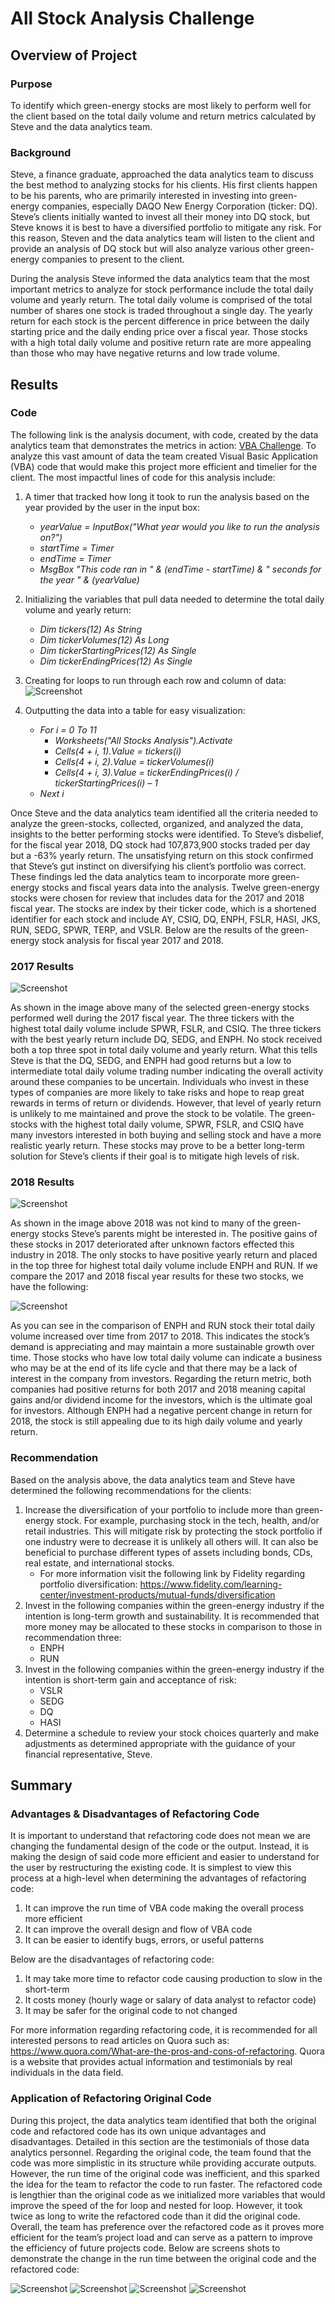 # All Stock Analysis Challenge

## Overview of Project

### Purpose
To identify which green-energy stocks are most likely to perform well for the client based on the total daily volume and return metrics calculated by Steve and the data analytics team. 

### Background
Steve, a finance graduate, approached the data analytics team to discuss the best method to analyzing stocks for his clients. His first clients happen to be his parents, who are primarily interested in investing into green-energy companies, especially DAQO New Energy Corporation (ticker: DQ). Steve’s clients initially wanted to invest all their money into DQ stock, but Steve knows it is best to have a diversified portfolio to mitigate any risk. For this reason, Steven and the data analytics team will listen to the client and provide an analysis of DQ stock but will also analyze various other green-energy companies to present to the client.

During the analysis Steve informed the data analytics team that the most important metrics to analyze for stock performance include the total daily volume and yearly return. The total daily volume is comprised of the total number of shares one stock is traded throughout a single day. The yearly return for each stock is the percent difference in price between the daily starting price and the daily ending price over a fiscal year. Those stocks with a high total daily volume and positive return rate are more appealing than those who may have negative returns and low trade volume.

## Results

### Code
The following link is the analysis document, with code, created by the data analytics team that demonstrates the metrics in action: [VBA Challenge](VBA_Challenge.xlsm). To analyze this vast amount of data the team created Visual Basic Application (VBA) code that would make this project more efficient and timelier for the client. The most impactful lines of code for this analysis include:
1.	A timer that tracked how long it took to run the analysis based on the year provided by the user in the input box:
    - *yearValue = InputBox("What year would you like to run the analysis on?")*
    - *startTime = Timer*
    - *endTime = Timer*
    - *MsgBox "This code ran in " & (endTime - startTime) & " seconds for the year " & (yearValue)*
2.	Initializing the variables that pull data needed to determine the total daily volume and yearly return:
    - *Dim tickers(12) As String*
    - *Dim tickerVolumes(12) As Long*
    - *Dim tickerStartingPrices(12) As Single*
    - *Dim tickerEndingPrices(12) As Single*
3.	Creating for loops to run through each row and column of data:
![Screenshot](VBA_Challenge_For_Loop_Conditional_Code.png)

4.	Outputting the data into a table for easy visualization:
    - *For i = 0 To 11*
      - *Worksheets("All Stocks Analysis").Activate*
      - *Cells(4 + i, 1).Value = tickers(i)*
      - *Cells(4 + i, 2).Value = tickerVolumes(i)*
      - *Cells(4 + i, 3).Value = tickerEndingPrices(i) / tickerStartingPrices(i) – 1*
    - *Next i*

Once Steve and the data analytics team identified all the criteria needed to analyze the green-stocks, collected, organized, and analyzed the data, insights to the better performing stocks were identified. To Steve’s disbelief, for the fiscal year 2018, DQ stock had 107,873,900 stocks traded per day but a -63% yearly return. The unsatisfying return on this stock confirmed that Steve’s gut instinct on diversifying his client’s portfolio was correct. These findings led the data analytics team to incorporate more green-energy stocks and fiscal years data into the analysis. Twelve green-energy stocks were chosen for review that includes data for the 2017 and 2018 fiscal year. The stocks are index by their ticker code, which is a shortened identifier for each stock and include AY, CSIQ, DQ, ENPH, FSLR, HASI, JKS, RUN, SEDG, SPWR, TERP, and VSLR. Below are the results of the green-energy stock analysis for fiscal year 2017 and 2018.

### 2017 Results
![Screenshot](VBA_Challenge_2017.png)

As shown in the image above many of the selected green-energy stocks performed well during the 2017 fiscal year. The three tickers with the highest total daily volume include SPWR, FSLR, and CSIQ. The three tickers with the best yearly return include DQ, SEDG, and ENPH. No stock received both a top three spot in total daily volume and yearly return. What this tells Steve is that the DQ, SEDG, and ENPH had good returns but a low to intermediate total daily volume trading number indicating the overall activity around these companies to be uncertain. Individuals who invest in these types of companies are more likely to take risks and hope to reap great rewards in terms of return or dividends. However, that level of yearly return is unlikely to me maintained and prove the stock to be volatile. The green-stocks with the highest total daily volume, SPWR, FSLR, and CSIQ have many investors interested in both buying and selling stock and have a more realistic yearly return. These stocks may prove to be a better long-term solution for Steve’s clients if their goal is to mitigate high levels of risk.

### 2018 Results
![Screenshot](VBA_Challenge_2018.png)

As shown in the image above 2018 was not kind to many of the green-energy stocks Steve’s parents might be interested in. The positive gains of these stocks in 2017 deteriorated after unknown factors effected this industry in 2018. The only stocks to have positive yearly return and placed in the top three for highest total daily volume include ENPH and RUN. If we compare the 2017 and 2018 fiscal year results for these two stocks, we have the following:

![Screenshot](VBA_Challenge_Compare_ENPH_RUN.png)

As you can see in the comparison of ENPH and RUN stock their total daily volume increased over time from 2017 to 2018. This indicates the stock’s demand is appreciating and may maintain a more sustainable growth over time.  Those stocks who have low total daily volume can indicate a business who may be at the end of its life cycle and that there may be a lack of interest in the company from investors. Regarding the return metric, both companies had positive returns for both 2017 and 2018 meaning capital gains and/or dividend income for the investors, which is the ultimate  goal for investors. Although ENPH had a negative percent change in return for 2018, the stock is still appealing due to its high daily volume and yearly return.

### Recommendation

Based on the analysis above, the data analytics team and Steve have determined the following recommendations for the clients:
1.	Increase the diversification of your portfolio to include more than green-energy stock. For example, purchasing stock in the tech, health, and/or retail industries. This will mitigate risk by protecting the stock portfolio if one industry were to decrease it is unlikely all others will. It can also be beneficial to purchase different types of assets including bonds, CDs, real estate, and international stocks.
    - For more information visit the following link by Fidelity regarding portfolio diversification: https://www.fidelity.com/learning-center/investment-products/mutual-funds/diversification
2.	Invest in the following companies within the green-energy industry if the intention is long-term growth and sustainability. It is recommended that more money may be allocated to these stocks in comparison to those in recommendation three:
    - ENPH
    - RUN
3.	Invest in the following companies within the green-energy industry if the intention is short-term gain and acceptance of risk:
    - VSLR
    - SEDG
    - DQ
    - HASI
4.	Determine a schedule to review your stock choices quarterly and make adjustments as determined appropriate with the guidance of your financial representative, Steve.

## Summary

### Advantages & Disadvantages of Refactoring Code
It is important to understand that refactoring code does not mean we are changing the fundamental design of the code or the output. Instead, it is making the design of said code more efficient and easier to understand for the user by restructuring the existing code. It is simplest to view this process at a high-level when determining the advantages of refactoring code:
1.	It can improve the run time of VBA code making the overall process more efficient
2.	It can improve the overall design and flow of VBA code
3.	It can be easier to identify bugs, errors, or useful patterns

Below are the disadvantages of refactoring code:
1.	It may take more time to refactor code causing production to slow in the short-term
2.	It costs money (hourly wage or salary of data analyst to refactor code)
3.	It may be safer for the original code to not changed

For more information regarding refactoring code, it is recommended for all interested persons to read articles on Quora such as: https://www.quora.com/What-are-the-pros-and-cons-of-refactoring. Quora is a website that provides actual information and testimonials by real individuals in the data field. 

### Application of Refactoring Original Code

During this project, the data analytics team identified that both the original code and refactored code has its own unique advantages and disadvantages. Detailed in this section are the testimonials of those data analytics personnel. Regarding the original code, the team found that the code was more simplistic in its structure while providing accurate outputs. However, the run time of the original code was inefficient, and this sparked the idea for the team to refactor the code to run faster. The refactored code is lengthier than the original code as we initialized more variables that would improve the speed of the for loop and nested for loop. However, it took twice as long to write the refactored code than it did the original code. Overall, the team has preference over the refactored code as it proves more efficient for the team’s project load and can serve as a pattern to improve the efficiency of future projects code. Below are screens shots to demonstrate the change in the run time between the original code and the refactored code:

![Screenshot](2017_Original_RunTime.png)
![Screenshot](2017_Refactored_Code_RunTime.png)
![Screenshot](2018_Original_Code_RunTime.png)
![Screenshot](2017_Refactored_Code_RunTime.png)
